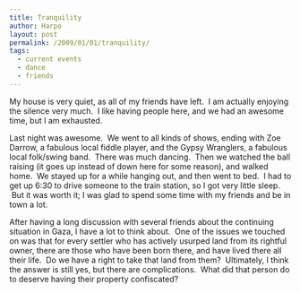 ```yaml
---
title: Tranquility
author: Harpo
layout: post
permalink: /2009/01/01/tranquility/
tags:
  - current events
  - dance
  - friends
---
```

My house is very quiet, as all of my friends have left.  I am actually enjoying the silence very much.  I like having people here, and we had an awesome time, but I am exhausted.

Last night was awesome.  We went to all kinds of shows, ending with Zoe Darrow, a fabulous local fiddle player, and the Gypsy Wranglers, a fabulous local folk/swing band.  There was much dancing.  Then we watched the ball raising (it goes up instead of down here for some reason), and walked home.  We stayed up for a while hanging out, and then went to bed.  I had to get up 6:30 to drive someone to the train station, so I got very little sleep.  But it was worth it; I was glad to spend some time with my friends and be in town a lot.

After having a long discussion with several friends about the continuing situation in Gaza, I have a lot to think about.  One of the issues we touched on was that for every settler who has actively usurped land from its rightful owner, there are those who have been born there, and have lived there all their life.  Do we have a right to take that land from them?  Ultimately, I think the answer is still yes, but there are complications.  What did that person do to deserve having their property confiscated?